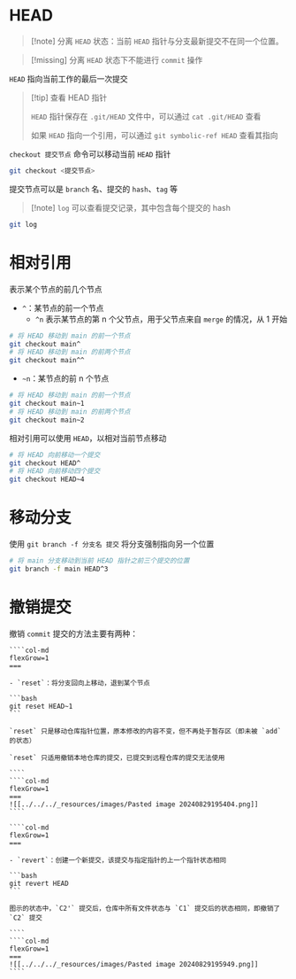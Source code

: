 # HEAD

> [!note] 分离 `HEAD` 状态：当前 `HEAD` 指针与分支最新提交不在同一个位置。

> [!missing] 分离 `HEAD` 状态下不能进行 `commit` 操作

`HEAD` 指向当前工作的最后一次提交

>[!tip] 查看 HEAD 指针
>
> `HEAD` 指针保存在 `.git/HEAD` 文件中，可以通过 `cat .git/HEAD` 查看
> 
> 如果 `HEAD` 指向一个引用，可以通过 `git symbolic-ref HEAD` 查看其指向

`checkout 提交节点` 命令可以移动当前 `HEAD` 指针

```bash
git checkout <提交节点>
```

提交节点可以是 `branch` 名、提交的 `hash`、`tag` 等

> [!note] `log` 可以查看提交记录，其中包含每个提交的 hash

```bash
git log
```

# 相对引用

表示某个节点的前几个节点

- `^`：某节点的前一个节点
	- `^n` 表示某节点的第 n 个父节点，用于父节点来自 `merge` 的情况，从 1 开始

```bash
# 将 HEAD 移动到 main 的前一个节点
git checkout main^
# 将 HEAD 移动到 main 的前两个节点
git checkout main^^
```

- `~n`：某节点的前 n 个节点

```bash
# 将 HEAD 移动到 main 的前一个节点
git checkout main~1
# 将 HEAD 移动到 main 的前两个节点
git checkout main~2
```

相对引用可以使用 `HEAD`，以相对当前节点移动

```bash
# 将 HEAD 向前移动一个提交
git checkout HEAD^
# 将 HEAD 向前移动四个提交
git checkout HEAD~4
```

# 移动分支

使用 `git branch -f 分支名 提交` 将分支强制指向另一个位置

```bash
# 将 main 分支移动到当前 HEAD 指针之前三个提交的位置
git branch -f main HEAD^3
```

# 撤销提交

撤销 `commit` 提交的方法主要有两种：

`````col
````col-md
flexGrow=1
===

- `reset`：将分支回向上移动，退到某个节点

```bash
git reset HEAD~1
```

`reset` 只是移动仓库指针位置，原本修改的内容不变，但不再处于暂存区（即未被 `add` 的状态）

`reset` 只适用撤销本地仓库的提交，已提交到远程仓库的提交无法使用

````
````col-md
flexGrow=1
===
![[../../../_resources/images/Pasted image 20240829195404.png]]
````
`````

`````col
````col-md
flexGrow=1
===

- `revert`：创建一个新提交，该提交与指定指针的上一个指针状态相同

```bash
git revert HEAD
```

图示的状态中，`C2'` 提交后，仓库中所有文件状态与 `C1` 提交后的状态相同，即撤销了 `C2` 提交

````
````col-md
flexGrow=1
===
![[../../../_resources/images/Pasted image 20240829195949.png]]
````
`````
